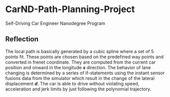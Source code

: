 # CarND-Path-Planning-Project
Self-Driving Car Engineer Nanodegree Program
   
## Reflection

The local path is basically generated by a cubic spline where a set of 5 points fit. These points are chosen based on the predefined way points and converted in frenet coordinate. They are computed from the current car position and onward in the longitude ***s*** direction. The behavior of lane changing is determined by a series of if-statements using the instant sensor fusions data from the simulator which result in the change of the lateral displacement ***d***. The car is able to drive without violating speed, acceleration and jerk limits by just following the polynomial trajectory.



